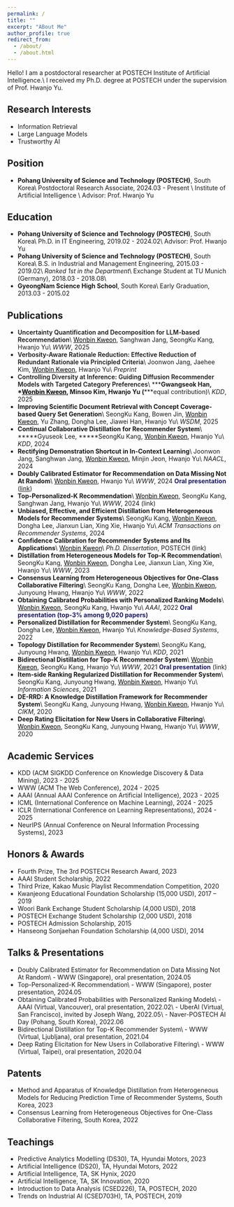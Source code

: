 ```yaml
---
permalink: /
title: ""
excerpt: "ABout Me"
author_profile: true
redirect_from: 
  - /about/
  - /about.html
---
```

Hello! I am a postdoctoral researcher at POSTECH Institute of Artificial Intelligence.\\
I received my Ph.D. degree at POSTECH under the supervision of Prof. Hwanjo Yu.[](files/FWCI_avg_2024.11.26.PNG)

Research Interests
------
- Information Retrieval
- Large Language Models
- Trustworthy AI

Position
------
- **Pohang University of Science and Technology (POSTECH)**, South Korea\\
Postdoctoral Research Associate, 2024.03 - Present \\
Institute of Artificial Intelligence \\
Advisor: <a href="https://sites.google.com/view/postechdi/member/faculty?authuser=0" target="_blank" style="text-decoration:none;">Prof. Hwanjo Yu</a>

Education
------
- **Pohang University of Science and Technology (POSTECH)**, South Korea\\
Ph.D. in IT Engineering, 2019.02 - 2024.02\\
Advisor: <a href="https://sites.google.com/view/postechdi/member/faculty?authuser=0" target="_blank" style="text-decoration:none;">Prof. Hwanjo Yu</a>
- **Pohang University of Science and Technology (POSTECH)**, South Korea\\
B.S. in Industrial and Management Engineering, 2015.03 - 2019.02\\
*Ranked 1st in the Department*\\
Exchange Student at TU Munich (Germany), 2018.03 - 2018.08\\
- **GyeongNam Science High School**, South Korea\\
Early Graduation, 2013.03 - 2015.02

Publications
-----
<!-- - <span style="color:black">Uncertainty Quantification and Decomposition for LLM-based Recommendation</span>\\ -->
- <span style="font-weight:600;">Uncertainty Quantification and Decomposition for LLM-based Recommendation</span>\\
<span style="color:black"><u>Wonbin Kweon</u></span>, Sanghwan Jang, SeongKu Kang, Hwanjo Yu\\
<i>WWW</i>, 2025
- <span style="font-weight:600;">Verbosity-Aware Rationale Reduction: Effective Reduction of Redundant Rationale via Principled Criteria</span>\\
Joonwon Jang, Jaehee Kim, <span style="color:black"><u>Wonbin Kweon</u></span>, Hwanjo Yu\\
<i>Preprint</i>
- <span style="font-weight:600;">Controlling Diversity at Inference: Guiding Diffusion Recommender Models with Targeted Category Preferences</span>\\
**\***Gwangseok Han, **\***<span style="color:black"><u>Wonbin Kweon</u></span>, Minsoo Kim, Hwanjo Yu (**\***equal contribution)\\
<i>KDD</i>, 2025
- **Improving Scientific Document Retrieval with Concept Coverage-based Query Set Generation**\\
SeongKu Kang, Bowen Jin, <span style="color:black"><u>Wonbin Kweon</u></span>, Yu Zhang, Dongha Lee, Jiawei Han, Hwanjo Yu\\
<i>WSDM</i>, 2025
- **Continual Collaborative Distillation for Recommender System**\\
**\***Gyuseok Lee, **\***SeongKu Kang, <span style="color:black"><u>Wonbin Kweon</u></span>, Hwanjo Yu\\
<i>KDD</i>, 2024
- **Rectifying Demonstration Shortcut in In-Context Learning**\\
Joonwon Jang, Sanghwan Jang, <span style="color:black"><u>Wonbin Kweon</u></span>, Minjin Jeon, Hwanjo Yu\\
<i>NAACL</i>, 2024
- **Doubly Calibrated Estimator for Recommendation on Data Missing Not At Random**\\
<span style="color:black"><u>Wonbin Kweon</u></span>, Hwanjo Yu\\
<i>WWW</i>, 2024 <span style="color:midnightblue">**Oral presentation**</span> (<a href="https://www.youtube.com/watch?v=fs-Xoi8oKWc&ab_channel=ACMSIGWEB" target="_blank" >link</a>)
- **Top-Personalized-K Recommendation**\\
<span style="color:black"><u>Wonbin Kweon</u></span>, SeongKu Kang, Sanghwan Jang, Hwanjo Yu\\
<i>WWW</i>, 2024 (<a href="https://www.youtube.com/watch?v=LWTKEI1xqgU&ab_channel=ACMSIGWEB" target="_blank" style="text-decoration:none;" >link</a>)
- **Unbiased, Effective, and Efficient Distillation from Heterogeneous Models for Recommender Systems**\\
SeongKu Kang, <span style="color:black"><u>Wonbin Kweon</u></span>, Dongha Lee, Jianxun Lian, Xing Xie, Hwanjo Yu\\
<i>ACM Transactions on Recommender Systems</i>, 2024
- **Confidence Calibration for Recommender Systems and Its Applications**\\
<span style="color:black"><u>Wonbin Kweon</u></span>\\
<i>Ph.D. Dissertation</i>, POSTECH (<a href="https://arxiv.org/pdf/2402.16325.pdf" target="_blank" style="text-decoration:none;">link</a>)
- **Distillation from Heterogeneous Models for Top-K Recommendation**\\
SeongKu Kang, <span style="color:black"><u>Wonbin Kweon</u></span>, Dongha Lee, Jianxun Lian, Xing Xie, Hwanjo Yu\\
<i>WWW</i>, 2023
- **Consensus Learning from Heterogeneous Objectives for One-Class Collaborative Filtering**\\
SeongKu Kang, Dongha Lee, <span style="color:black"><u>Wonbin Kweon</u></span>, Junyoung Hwang, Hwanjo Yu\\
<i>WWW</i>, 2022
- **Obtaining Calibrated Probabilities with Personalized Ranking Models**\\
<span style="color:black"><u>Wonbin Kweon</u></span>, SeongKu Kang, Hwanjo Yu\\
<i>AAAI</i>, 2022 <span style="color:midnightblue">**Oral presentation (top-3% among 9,020 papers)**</span>
- **Personalized Distillation for Recommender System**\\
SeongKu Kang, Dongha Lee, <span style="color:black"><u>Wonbin Kweon</u></span>, Hwanjo Yu\\
<i>Knowledge-Based Systems</i>, 2022
- **Topology Distillation for Recommender System**\\
SeongKu Kang, Junyoung Hwang, <span style="color:black"><u>Wonbin Kweon</u></span>, Hwanjo Yu\\
<i>KDD</i>, 2021
- **Bidirectional Distillation for Top-K Recommender System**\\
<span style="color:black"><u>Wonbin Kweon</u></span>, SeongKu Kang, Hwanjo Yu\\
<i>WWW</i>, 2021 <span style="color:midnightblue">**Oral presentation**</span> (<a href="https://www.youtube.com/watch?v=VsyV0JLaUXY&ab_channel=VideoLecturesChannel" target="_blank" style="text-decoration:none;">link</a>)
- **Item-side Ranking Regularized Distillation for Recommender System**\\
SeongKu Kang, Junyoung Hwang, <span style="color:black"><u>Wonbin Kweon</u></span>, Hwanjo Yu\\
<i>Information Sciences</i>, 2021
- **DE-RRD: A Knowledge Distillation Framework for Recommender System**\\
SeongKu Kang, Junyoung Hwang, <span style="color:black"><u>Wonbin Kweon</u></span>, Hwanjo Yu\\
<i>CIKM</i>, 2020
- **Deep Rating Elicitation for New Users in Collaborative Filtering**\\
<span style="color:black"><u>Wonbin Kweon</u></span>, SeongKu Kang, Junyoung Hwang, Hwanjo Yu\\
<i>WWW</i>, 2020

Academic Services
-----
<!-- **[Program Committee / Reviewer]** -->
- KDD (ACM SIGKDD Conference on Knowledge Discovery & Data Mining), 2023 - 2025
- WWW (ACM The Web Conference), 2024 - 2025
- AAAI (Annual AAAI Conference on Artificial Intelligence), 2023 - 2025
- ICML (International Conference on Machine Learning), 2024 - 2025
- ICLR (International Conference on Learning Representations), 2024 - 2025
- NeurIPS (Annual Conference on Neural Information Processing Systems), 2023

Honors & Awards
-----
- Fourth Prize, The 3rd POSTECH Research Award, 2023
- AAAI Student Scholarship, 2022
- Third Prize, Kakao Music Playlist Recommendation Competition, 2020
- Kwanjeong Educational Foundation Scholarship (15,000 USD), 2017 – 2019
- Woori Bank Exchange Student Scholarship (4,000 USD), 2018
- POSTECH Exchange Student Scholarship (2,000 USD), 2018
- POSTECH Admission Scholarship, 2015
- Hanseong Sonjaehan Foundation Scholarship (4,000 USD), 2014

Talks & Presentations
-----
- Doubly Calibrated Estimator for Recommendation on Data Missing Not At Random\\
&#45; WWW (Singapore), oral presentation, 2024.05
- Top-Personalized-K Recommendation\\
&#45; WWW (Singapore), poster presentation, 2024.05
- Obtaining Calibrated Probabilities with Personalized Ranking Models\\
&#45; AAAI (Virtual, Vancouver), oral presentation, 2022.02\\
&#45; UberAI (Virtual, San Francisco), invited by Joseph Wang, 2022.05\\
&#45; Naver-POSTECH AI Day (Pohang, South Korea), 2022.06
- Bidirectional Distillation for Top-K Recommender System\\
&#45; WWW (Virtual, Ljubljana), oral presentation, 2021.04
- Deep Rating Elicitation for New Users in Collaborative Filtering\\
&#45; WWW (Virtual, Taipei), oral presentation, 2020.04

Patents
-----
- Method and Apparatus of Knowledge Distillation from Heterogeneous Models for Reducing Prediction Time of Recommender Systems, South Korea, 2023
- Consensus Learning from Heterogeneous Objectives for One-Class Collaborative Filtering, South Korea, 2022

Teachings
-----
- Predictive Analytics Modelling (DS30), TA, Hyundai Motors, 2023
- Artificial Intelligence (DS20), TA, Hyundai Motors, 2022
- Artificial Intelligence, TA, SK Hynix, 2020
- Artificial Intelligence, TA, SK Innovation, 2020
- Introduction to Data Analysis (CSED226), TA, POSTECH, 2020
- Trends on Industrial AI (CSED703H), TA, POSTECH, 2019